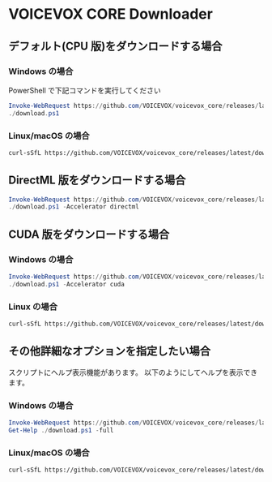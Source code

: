 # VOICEVOX CORE Downloader

<a id="default"></a>
<a id="cpu"></a>

## デフォルト(CPU 版)をダウンロードする場合

### Windows の場合

PowerShell で下記コマンドを実行してください

```PowerShell
Invoke-WebRequest https://github.com/VOICEVOX/voicevox_core/releases/latest/download/download.ps1 -OutFile ./download.ps1
./download.ps1
```

### Linux/macOS の場合

```bash
curl-sSfL https://github.com/VOICEVOX/voicevox_core/releases/latest/download/download.sh | bash -s
```

<a id="directml"></a>

## DirectML 版をダウンロードする場合

```PowerShell
Invoke-WebRequest https://github.com/VOICEVOX/voicevox_core/releases/latest/download/download.ps1 -OutFile ./download.ps1
./download.ps1 -Accelerator directml
```

<a id="cuda"></a>

## CUDA 版をダウンロードする場合

### Windows の場合

```PowerShell
Invoke-WebRequest https://github.com/VOICEVOX/voicevox_core/releases/latest/download/download.ps1 -OutFile ./download.ps1
./download.ps1 -Accelerator cuda
```

### Linux の場合

```bash
curl-sSfL https://github.com/VOICEVOX/voicevox_core/releases/latest/download/download.sh | bash -s -- --accelerator cuda
```

<a id="help"></a>

## その他詳細なオプションを指定したい場合

スクリプトにヘルプ表示機能があります。
以下のようにしてヘルプを表示できます。

### Windows の場合

```PowerShell
Invoke-WebRequest https://github.com/VOICEVOX/voicevox_core/releases/latest/download/download.ps1 -OutFile ./download.ps1
Get-Help ./download.ps1 -full
```

### Linux/macOS の場合

```bash
curl-sSfL https://github.com/VOICEVOX/voicevox_core/releases/latest/download/download.sh | bash -s -- --help
```

